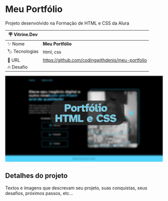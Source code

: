 # Meu Portfólio

Projeto desenvolvido na Formação de HTML e CSS da Alura

| :placard: Vitrine.Dev |     |
| -------------  | --- |
| :sparkles: Nome        | **Meu Portfólio**
| :label: Tecnologias | html, css
| :rocket: URL         | https://github.com/codingwithdenis/meu-portfolio
| :fire: Desafio     | 

<!-- Inserir imagem com a #vitrinedev ao final do link -->
![](https://raw.githubusercontent.com/codingwithdenis/meu-portfolio/main/capa.png#vitrinedev)

## Detalhes do projeto

Textos e imagens que descrevam seu projeto, suas conquistas, seus desafios, próximos passos, etc...
